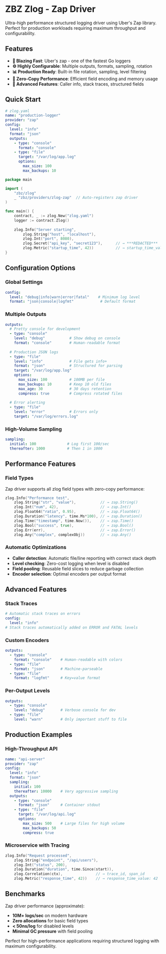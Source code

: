 # ZBZ Zlog - Zap Driver

Ultra-high performance structured logging driver using Uber's Zap library. Perfect for production workloads requiring maximum throughput and configurability.

## Features

- **🚀 Blazing Fast**: Uber's zap - one of the fastest Go loggers
- **⚙️ Highly Configurable**: Multiple outputs, formats, sampling, rotation
- **📊 Production Ready**: Built-in file rotation, sampling, level filtering
- **🎯 Zero-Copy Performance**: Efficient field encoding and memory usage
- **🔧 Advanced Features**: Caller info, stack traces, structured fields

## Quick Start

```yaml
# zlog.yaml
name: "production-logger"
provider: "zap"
config:
  level: "info"
  format: "json"
  outputs:
    - type: "console"
      format: "console"
    - type: "file"
      target: "/var/log/app.log"
      options:
        max_size: 100
        max_backups: 10
```

```go
package main

import (
    "zbz/zlog"
    _ "zbz/providers/zlog-zap"  // Auto-registers zap driver
)

func main() {
    contract, _ := zlog.New("zlog.yaml")
    logger := contract.Zlog()
    
    zlog.Info("Server starting",
        zlog.String("host", "localhost"),
        zlog.Int("port", 8080),
        zlog.Secret("api_key", "secret123"),      // → ***REDACTED***
        zlog.Metric("startup_time", 42))          // → startup_time_value: 42
}
```

## Configuration Options

### Global Settings
```yaml
config:
  level: "debug|info|warn|error|fatal"    # Minimum log level
  format: "json|console|logfmt"            # Default format
```

### Multiple Outputs
```yaml
outputs:
  # Pretty console for development
  - type: "console"
    level: "debug"           # Show debug on console
    format: "console"        # Human-readable format
    
  # Production JSON logs
  - type: "file"
    level: "info"            # File gets info+
    format: "json"           # Structured for parsing
    target: "/var/log/app.log"
    options:
      max_size: 100          # 100MB per file
      max_backups: 10        # Keep 10 old files
      max_age: 30            # 30 days retention
      compress: true         # Compress rotated files
      
  # Error alerting
  - type: "file"
    level: "error"           # Errors only
    target: "/var/log/errors.log"
```

### High-Volume Sampling
```yaml
sampling:
  initial: 100              # Log first 100/sec
  thereafter: 1000          # Then 1 in 1000
```

## Performance Features

### Field Types
Zap driver supports all zlog field types with zero-copy performance:

```go
zlog.Info("Performance test",
    zlog.String("str", "value"),           // → zap.String()
    zlog.Int("num", 42),                   // → zap.Int()
    zlog.Float64("ratio", 0.95),           // → zap.Float64()
    zlog.Duration("latency", time.Ms*100), // → zap.Duration()
    zlog.Time("timestamp", time.Now()),    // → zap.Time()
    zlog.Bool("success", true),            // → zap.Bool()
    zlog.Err(err),                         // → zap.Error()
    zlog.Any("complex", complexObj))       // → zap.Any()
```

### Automatic Optimizations
- **Caller detection**: Automatic file/line reporting with correct stack depth
- **Level checking**: Zero-cost logging when level is disabled
- **Field pooling**: Reusable field slices to reduce garbage collection
- **Encoder selection**: Optimal encoders per output format

## Advanced Features

### Stack Traces
```yaml
# Automatic stack traces on errors
config:
  level: "info"
# Stack traces automatically added on ERROR and FATAL levels
```

### Custom Encoders
```yaml
outputs:
  - type: "console"
    format: "console"    # Human-readable with colors
  - type: "file"  
    format: "json"       # Machine-parseable
  - type: "file"
    format: "logfmt"     # Key=value format
```

### Per-Output Levels
```yaml
outputs:
  - type: "console"
    level: "debug"       # Verbose console for dev
  - type: "file"
    level: "warn"        # Only important stuff to file
```

## Production Examples

### High-Throughput API
```yaml
name: "api-server"
provider: "zap" 
config:
  level: "info"
  format: "json"
  sampling:
    initial: 100
    thereafter: 10000    # Very aggressive sampling
  outputs:
    - type: "console"
      format: "json"     # Container stdout
    - type: "file"
      target: "/var/log/api.log"
      options:
        max_size: 500    # Large files for high volume
        max_backups: 50
        compress: true
```

### Microservice with Tracing
```go
zlog.Info("Request processed",
    zlog.String("endpoint", "/api/users"),
    zlog.Int("status", 200),
    zlog.Duration("duration", time.Since(start)),
    zlog.Correlation(ctx),               // → trace_id, span_id
    zlog.Metric("response_time", 42))    // → response_time_value: 42
```

## Benchmarks

Zap driver performance (approximate):
- **10M+ logs/sec** on modern hardware
- **Zero allocations** for basic field types
- **< 50ns/log** for disabled levels
- **Minimal GC pressure** with field pooling

Perfect for high-performance applications requiring structured logging with maximum configurability.